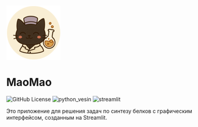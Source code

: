 ![logo](img/logo.png)
# MaoMao
![GitHub License](https://img.shields.io/github/license/ioprog-dev/MaoMao)  ![python_vesin](https://img.shields.io/badge/python-3.13-blue
) ![streamlit](https://img.shields.io/badge/streamlit-powered%20by%20Streamlit-red
)

Это приложение для решения задач по синтезу белков с графическим интерфейсом, созданным на Streamlit.